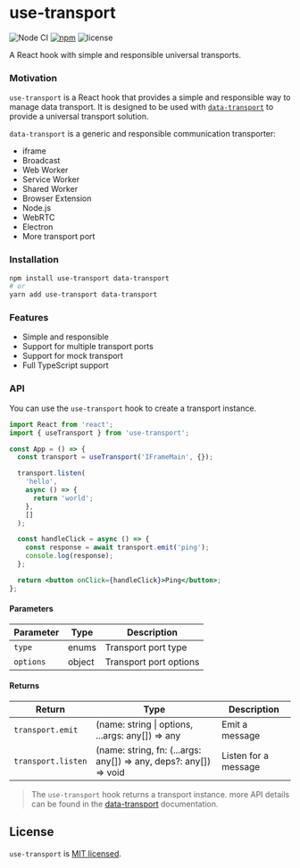 # use-transport

![Node CI](https://github.com/unadlib/use-transport/workflows/Node%20CI/badge.svg)
[![npm](https://img.shields.io/npm/v/use-transport.svg)](https://www.npmjs.com/package/use-transport)
![license](https://img.shields.io/npm/l/use-transport)

A React hook with simple and responsible universal transports.

### Motivation

`use-transport` is a React hook that provides a simple and responsible way to manage data transport. It is designed to be used with [`data-transport`](https://github.com/unadlib/data-transport) to provide a universal transport solution.

`data-transport` is a generic and responsible communication transporter:

- iframe
- Broadcast
- Web Worker
- Service Worker
- Shared Worker
- Browser Extension
- Node.js
- WebRTC
- Electron
- More transport port

### Installation

```bash
npm install use-transport data-transport
# or
yarn add use-transport data-transport
```

### Features

- Simple and responsible
- Support for multiple transport ports
- Support for mock transport
- Full TypeScript support

### API

You can use the `use-transport` hook to create a transport instance.

```jsx
import React from 'react';
import { useTransport } from 'use-transport';

const App = () => {
  const transport = useTransport('IFrameMain', {});

  transport.listen(
    'hello',
    async () => {
      return 'world';
    },
    []
  );

  const handleClick = async () => {
    const response = await transport.emit('ping');
    console.log(response);
  };

  return <button onClick={handleClick}>Ping</button>;
};
```

#### Parameters

| Parameter | Type   | Description            |
| --------- | ------ | ---------------------- |
| `type`    | enums  | Transport port type    |
| `options` | object | Transport port options |

#### Returns

| Return             | Type                                                              | Description          |
| ------------------ | ----------------------------------------------------------------- | -------------------- |
| `transport.emit`   | (name: string \| options, ...args: any[]) => any                  | Emit a message       |
| `transport.listen` | (name: string, fn: (...args: any[]) => any, deps?: any[]) => void | Listen for a message |

> The `use-transport` hook returns a transport instance. more API details can be found in the [data-transport](https://github.com/unadlib/data-transport) documentation.

## License

`use-transport` is [MIT licensed](https://github.com/unadlib/use-transport/blob/main/LICENSE).
